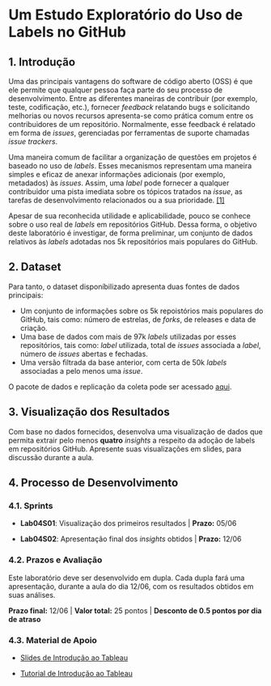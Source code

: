 # Um Estudo Exploratório do Uso de Labels no GitHub

## 1. Introdução

Uma das principais vantagens do software de código aberto (OSS) é que ele permite que qualquer pessoa faça parte do seu processo de desenvolvimento. Entre as diferentes maneiras de contribuir (por exemplo, teste, codificação, etc.), fornecer _feedback_ relatando bugs e solicitando melhorias ou novos recursos apresenta-se como prática comum entre os contribuidores de um repositório. Normalmente, esse feedback é relatado em forma de _issues_, gerenciadas por ferramentas de suporte chamadas _issue trackers_.

Uma maneira comum de facilitar a organização de questões em projetos é baseado no uso de _labels_. Esses mecanismos representam uma maneira simples e eficaz de anexar informações adicionais (por exemplo, metadados) às _issues_. Assim, uma _label_ pode fornecer a qualquer contribuidor uma pista imediata sobre os tópicos tratados na _issue_, as tarefas de desenvolvimento relacionados ou a sua prioridade. [\[1\]](https://www.researchgate.net/publication/272794664_Exploring_the_Use_of_Labels_to_Categorize_Issues_in_Open-Source_Software_Projects) 

Apesar de sua reconhecida utilidade e aplicabilidade, pouco se conhece sobre o uso real de _labels_ em repositórios GitHub. Dessa forma, o objetivo deste laboratório é investigar, de forma preliminar, um conjunto de dados relativos às _labels_ adotadas nos 5k repositórios mais populares do GitHub. 

## 2. Dataset

Para tanto, o dataset disponíbilizado apresenta duas fontes de dados principais:

* Um conjunto de informações sobre os 5k repoistórios mais populares do GitHub, tais como: número de estrelas, de _forks_, de releases e  data de criação.
* Uma base de dados com mais de 97k _labels_ utilizadas por esses repositórios, tais como: _label_ utilizada, total de _issues_ associada a _label_, número de _issues_ abertas e fechadas.
* Uma versão filtrada da base anterior, com certa de 50k _labels_ associadas a pelo menos uma _issue_.

O pacote de dados e replicação da coleta pode ser acessado [aqui](https://github.com/xavierlaerte/labex-20.1/tree/master/labs/replication).

## 3. Visualização dos Resultados

Com base no dados fornecidos, desenvolva uma visualização de dados que permita extrair pelo menos **quatro** _insights_ a respeito da adoção de labels em repositórios GitHub. Apresente suas visualizações em slides, para discussão durante a aula.

## 4. Processo de Desenvolvimento

### 4.1. Sprints

* **Lab04S01**: Visualização dos primeiros resultados | **Prazo:** 05/06 

* **Lab04S02**: Apresentação final dos _insights_ obtidos | **Prazo:** 12/06

### 4.2. Prazos e Avaliação

Este laboratório deve ser desenvolvido em dupla. Cada dupla fará uma apresentação, durante a aula do dia 12/06, com os resultados obtidos em suas análises.

**Prazo final:** 12/06 | **Valor total:** 25 pontos | **Desconto de 0.5 pontos por dia de atraso**

### 4.3. Material de Apoio

* [Slides de Introdução ao Tableau](https://docs.google.com/presentation/d/e/2PACX-1vR5Jx_7PqhJP_FnJ-glMwBlIQDkYw2eVYgVp3OPu2yQvyEEOoPdgld7kvwr207NtuAbNGe9M9tEQ83D/pub?start=false&loop=false&delayms=3000)

* [Tutorial de Introdução ao Tableau](https://help.tableau.com/current/guides/get-started-tutorial/pt-br/get-started-tutorial-home.htm)
